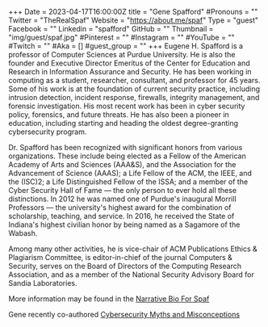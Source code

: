 +++
Date = 2023-04-17T16:00:00Z
title = "Gene Spafford"
#Pronouns = ""
Twitter = "TheRealSpaf"
Website = "https://about.me/spaf"
Type = "guest"
Facebook = ""
Linkedin = "spafford"
GitHub = ""
Thumbnail = "img/guest/spaf.jpg"
#Pinterest = ""
#Instagram = ""
#YouTube = ""
#Twitch = ""
#Aka = []
#guest_group = ""
+++
Eugene H. Spafford is a professor of Computer Sciences at Purdue University. He is also the founder and Executive Director Emeritus of the Center for Education and Research in Information Assurance and Security. He has been working in computing as a student, researcher, consultant, and professor for 45 years. Some of his work is at the foundation of current security practice, including intrusion detection, incident response, firewalls, integrity management, and forensic investigation. His most recent work has been in cyber security policy, forensics, and future threats. He has also been a pioneer in education, including starting and heading the oldest degree-granting cybersecurity program.

Dr. Spafford has been recognized with significant honors from various organizations. These include being elected as a Fellow of the American Academy of Arts and Sciences (AAA&S), and the Association for the Advancement of Science (AAAS); a Life Fellow of the ACM, the IEEE, and the (ISC)2; a Life Distinguished Fellow of the ISSA; and a member of the Cyber Security Hall of Fame — the only person to ever hold all these distinctions. In 2012 he was named one of Purdue's inaugural Morrill Professors — the university's highest award for the combination of scholarship, teaching, and service. In 2016, he received the State of Indiana's highest civilian honor by being named as a Sagamore of the Wabash.

Among many other activities, he is vice-chair of ACM Publications Ethics & Plagiarism Committee, is editor-in-chief of the journal Computers & Security, serves on the Board of Directors of the Computing Research Association, and as a member of the National Security Advisory Board for Sandia Laboratories.

More information may be found in the [Narrative Bio For Spaf](https://spaf.cerias.purdue.edu/narrate.html)

Gene recently co-authored [Cybersecurity Myths and Misconceptions](https://informit.com/cybermyths)